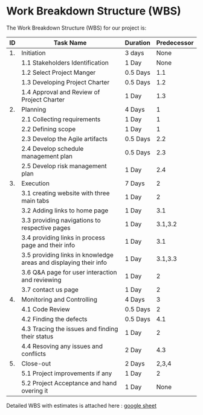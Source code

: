 # Work Breakdown Structure (WBS)

The Work Breakdown Structure (WBS) for our project is:

| ID | Task Name | Duration | Predecessor | 
| ---|-----------|----------|-------------|
| 1. | Initiation | 3 days | None | 
| | 1.1 Stakeholders Identification | 1 Day | None | 
| | 1.2 Select Project Manger | 0.5 Days | 1.1| 
| | 1.3 Developing  Project Charter | 0.5 Days | 1.2 | 
| | 1.4 Approval and Review of Project Charter | 1 Day | 1.3 | 
| 2. | Planning | 4 Days | 1 | 
| | 2.1 Collecting requirements | 1 Day | 1 | 
| | 2.2 Defining scope | 1 Day | 1 | 
| | 2.3 Develop the Agile artifacts | 0.5 Days | 2.2 | 
| | 2.4 Develop schedule management plan | 0.5 Days | 2.3 | 
| | 2.5 Develop risk management plan | 1 Day | 2.4 | 
| 3. | Execution | 7 Days | 2 | 
| | 3.1 creating website with three main tabs| 1 Day | 2 | 
| | 3.2 Adding links to home page| 1 Day | 3.1 | 
| | 3.3 providing navigations to respective pages| 1 Day | 3.1,3.2 | 
| | 3.4 providing links in process page and their info| 1 Day | 3.1 | 
| | 3.5 providing links in knowledge areas and displaying their info| 1 Day | 3.1,3.3 | 
| | 3.6 Q&A page for user interaction and reviewing| 1 Day | 2 | 
| | 3.7 contact us page| 1 Day | 2 | 
| 4. | Monitoring and Controlling | 4 Days | 3 | 
| | 4.1 Code Review| 0.5 Days | 2 | 
| | 4.2 Finding the defects| 0.5 Days | 4.1 | 
| | 4.3 Tracing the issues and finding their status| 1 Day | 2 | 
| | 4.4 Resoving any issues and conflicts| 2 Day | 4.3 | 
| 5. | Close-out | 2 Days | 2,3,4 | 
| | 5.1 Project improvements if any | 1 Day | 2 | 
| | 5.2 Project Acceptance and hand overing it| 1 Day | None | 

Detailed WBS with estimates is attached here : [google sheet](https://docs.google.com/spreadsheets/d/1bUpYKB-LXw-Fs6dc56GE7VIensG9b0l-Pqpoj6u8BAQ/edit?usp=sharing)